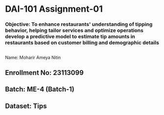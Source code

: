 <h1>DAI-101 Assignment-01<br>
<h3> Objective: To enhance restaurants' understanding of tipping behavior, helping tailor services and optimize operations develop a predictive model to estimate tip amounts in restaurants based on customer billing and demographic details
<h2></h2>Name: Moharir Ameya Nitin<br>
<h2>Enrollment No: 23113099<br>
<h2>Batch: ME-4 (Batch-1)<br>
<h2>Dataset: Tips
